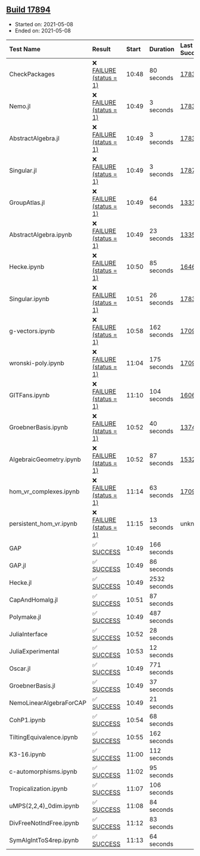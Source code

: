 ## [Build 17894](https://oscarci.mathematik.uni-kl.de/job/oscar/17894/)

* Started on: 2021-05-08
* Ended on: 2021-05-08

| Test Name    | Result | Start | Duration | Last Success | First Failure |
|:-------------|:-------|:------|:---------|:-------------|:--------------|
| CheckPackages | ❌ [FAILURE (status = 1)](https://oscarci.mathematik.uni-kl.de/job/oscar/17894/artifact/logs/build-17894/CheckPackages.log) | 10:48 | 80 seconds | [17832](https://oscarci.mathematik.uni-kl.de/job/oscar/17832/) | [17833](https://oscarci.mathematik.uni-kl.de/job/oscar/17833/) |
| Nemo.jl | ❌ [FAILURE (status = 1)](https://oscarci.mathematik.uni-kl.de/job/oscar/17894/artifact/logs/build-17894/Nemo.jl.log) | 10:49 | 3 seconds | [17835](https://oscarci.mathematik.uni-kl.de/job/oscar/17835/) | [17836](https://oscarci.mathematik.uni-kl.de/job/oscar/17836/) |
| AbstractAlgebra.jl | ❌ [FAILURE (status = 1)](https://oscarci.mathematik.uni-kl.de/job/oscar/17894/artifact/logs/build-17894/AbstractAlgebra.jl.log) | 10:49 | 3 seconds | [17831](https://oscarci.mathematik.uni-kl.de/job/oscar/17831/) | [17832](https://oscarci.mathematik.uni-kl.de/job/oscar/17832/) |
| Singular.jl | ❌ [FAILURE (status = 1)](https://oscarci.mathematik.uni-kl.de/job/oscar/17894/artifact/logs/build-17894/Singular.jl.log) | 10:49 | 3 seconds | [17871](https://oscarci.mathematik.uni-kl.de/job/oscar/17871/) | [17872](https://oscarci.mathematik.uni-kl.de/job/oscar/17872/) |
| GroupAtlas.jl | ❌ [FAILURE (status = 1)](https://oscarci.mathematik.uni-kl.de/job/oscar/17894/artifact/logs/build-17894/GroupAtlas.jl.log) | 10:49 | 64 seconds | [13311](https://oscarci.mathematik.uni-kl.de/job/oscar/13311/) | [13312](https://oscarci.mathematik.uni-kl.de/job/oscar/13312/) |
| AbstractAlgebra.ipynb | ❌ [FAILURE (status = 1)](https://oscarci.mathematik.uni-kl.de/job/oscar/17894/artifact/logs/build-17894/AbstractAlgebra.ipynb.log) | 10:49 | 23 seconds | [13355](https://oscarci.mathematik.uni-kl.de/job/oscar/13355/) | [13356](https://oscarci.mathematik.uni-kl.de/job/oscar/13356/) |
| Hecke.ipynb | ❌ [FAILURE (status = 1)](https://oscarci.mathematik.uni-kl.de/job/oscar/17894/artifact/logs/build-17894/Hecke.ipynb.log) | 10:50 | 85 seconds | [16463](https://oscarci.mathematik.uni-kl.de/job/oscar/16463/) | [16464](https://oscarci.mathematik.uni-kl.de/job/oscar/16464/) |
| Singular.ipynb | ❌ [FAILURE (status = 1)](https://oscarci.mathematik.uni-kl.de/job/oscar/17894/artifact/logs/build-17894/Singular.ipynb.log) | 10:51 | 26 seconds | [17835](https://oscarci.mathematik.uni-kl.de/job/oscar/17835/) | [17836](https://oscarci.mathematik.uni-kl.de/job/oscar/17836/) |
| g-vectors.ipynb | ❌ [FAILURE (status = 1)](https://oscarci.mathematik.uni-kl.de/job/oscar/17894/artifact/logs/build-17894/g-vectors.ipynb.log) | 10:58 | 162 seconds | [17099](https://oscarci.mathematik.uni-kl.de/job/oscar/17099/) | [17100](https://oscarci.mathematik.uni-kl.de/job/oscar/17100/) |
| wronski-poly.ipynb | ❌ [FAILURE (status = 1)](https://oscarci.mathematik.uni-kl.de/job/oscar/17894/artifact/logs/build-17894/wronski-poly.ipynb.log) | 11:04 | 175 seconds | [17098](https://oscarci.mathematik.uni-kl.de/job/oscar/17098/) | [17099](https://oscarci.mathematik.uni-kl.de/job/oscar/17099/) |
| GITFans.ipynb | ❌ [FAILURE (status = 1)](https://oscarci.mathematik.uni-kl.de/job/oscar/17894/artifact/logs/build-17894/GITFans.ipynb.log) | 11:10 | 104 seconds | [16068](https://oscarci.mathematik.uni-kl.de/job/oscar/16068/) | [16069](https://oscarci.mathematik.uni-kl.de/job/oscar/16069/) |
| GroebnerBasis.ipynb | ❌ [FAILURE (status = 1)](https://oscarci.mathematik.uni-kl.de/job/oscar/17894/artifact/logs/build-17894/GroebnerBasis.ipynb.log) | 10:52 | 40 seconds | [13748](https://oscarci.mathematik.uni-kl.de/job/oscar/13748/) | [13749](https://oscarci.mathematik.uni-kl.de/job/oscar/13749/) |
| AlgebraicGeometry.ipynb | ❌ [FAILURE (status = 1)](https://oscarci.mathematik.uni-kl.de/job/oscar/17894/artifact/logs/build-17894/AlgebraicGeometry.ipynb.log) | 10:52 | 87 seconds | [15322](https://oscarci.mathematik.uni-kl.de/job/oscar/15322/) | [15323](https://oscarci.mathematik.uni-kl.de/job/oscar/15323/) |
| hom_vr_complexes.ipynb | ❌ [FAILURE (status = 1)](https://oscarci.mathematik.uni-kl.de/job/oscar/17894/artifact/logs/build-17894/hom_vr_complexes.ipynb.log) | 11:14 | 63 seconds | [17099](https://oscarci.mathematik.uni-kl.de/job/oscar/17099/) | [17100](https://oscarci.mathematik.uni-kl.de/job/oscar/17100/) |
| persistent_hom_vr.ipynb | ❌ [FAILURE (status = 1)](https://oscarci.mathematik.uni-kl.de/job/oscar/17894/artifact/logs/build-17894/persistent_hom_vr.ipynb.log) | 11:15 | 13 seconds | unknown | unknown |
| GAP | ✅ [SUCCESS](https://oscarci.mathematik.uni-kl.de/job/oscar/17894/artifact/logs/build-17894/GAP.log) | 10:49 | 166 seconds |  |  |
| GAP.jl | ✅ [SUCCESS](https://oscarci.mathematik.uni-kl.de/job/oscar/17894/artifact/logs/build-17894/GAP.jl.log) | 10:49 | 86 seconds |  |  |
| Hecke.jl | ✅ [SUCCESS](https://oscarci.mathematik.uni-kl.de/job/oscar/17894/artifact/logs/build-17894/Hecke.jl.log) | 10:49 | 2532 seconds |  |  |
| CapAndHomalg.jl | ✅ [SUCCESS](https://oscarci.mathematik.uni-kl.de/job/oscar/17894/artifact/logs/build-17894/CapAndHomalg.jl.log) | 10:51 | 87 seconds |  |  |
| Polymake.jl | ✅ [SUCCESS](https://oscarci.mathematik.uni-kl.de/job/oscar/17894/artifact/logs/build-17894/Polymake.jl.log) | 10:49 | 487 seconds |  |  |
| JuliaInterface | ✅ [SUCCESS](https://oscarci.mathematik.uni-kl.de/job/oscar/17894/artifact/logs/build-17894/JuliaInterface.log) | 10:52 | 28 seconds |  |  |
| JuliaExperimental | ✅ [SUCCESS](https://oscarci.mathematik.uni-kl.de/job/oscar/17894/artifact/logs/build-17894/JuliaExperimental.log) | 10:53 | 12 seconds |  |  |
| Oscar.jl | ✅ [SUCCESS](https://oscarci.mathematik.uni-kl.de/job/oscar/17894/artifact/logs/build-17894/Oscar.jl.log) | 10:49 | 771 seconds |  |  |
| GroebnerBasis.jl | ✅ [SUCCESS](https://oscarci.mathematik.uni-kl.de/job/oscar/17894/artifact/logs/build-17894/GroebnerBasis.jl.log) | 10:49 | 37 seconds |  |  |
| NemoLinearAlgebraForCAP | ✅ [SUCCESS](https://oscarci.mathematik.uni-kl.de/job/oscar/17894/artifact/logs/build-17894/NemoLinearAlgebraForCAP.log) | 10:49 | 21 seconds |  |  |
| CohP1.ipynb | ✅ [SUCCESS](https://oscarci.mathematik.uni-kl.de/job/oscar/17894/artifact/logs/build-17894/CohP1.ipynb.log) | 10:54 | 68 seconds |  |  |
| TiltingEquivalence.ipynb | ✅ [SUCCESS](https://oscarci.mathematik.uni-kl.de/job/oscar/17894/artifact/logs/build-17894/TiltingEquivalence.ipynb.log) | 10:55 | 162 seconds |  |  |
| K3-16.ipynb | ✅ [SUCCESS](https://oscarci.mathematik.uni-kl.de/job/oscar/17894/artifact/logs/build-17894/K3-16.ipynb.log) | 11:00 | 112 seconds |  |  |
| c-automorphisms.ipynb | ✅ [SUCCESS](https://oscarci.mathematik.uni-kl.de/job/oscar/17894/artifact/logs/build-17894/c-automorphisms.ipynb.log) | 11:02 | 95 seconds |  |  |
| Tropicalization.ipynb | ✅ [SUCCESS](https://oscarci.mathematik.uni-kl.de/job/oscar/17894/artifact/logs/build-17894/Tropicalization.ipynb.log) | 11:07 | 106 seconds |  |  |
| uMPS(2,2,4)_0dim.ipynb | ✅ [SUCCESS](https://oscarci.mathematik.uni-kl.de/job/oscar/17894/artifact/logs/build-17894/uMPS-2-2-4-_0dim.ipynb.log) | 11:08 | 84 seconds |  |  |
| DivFreeNotIndFree.ipynb | ✅ [SUCCESS](https://oscarci.mathematik.uni-kl.de/job/oscar/17894/artifact/logs/build-17894/DivFreeNotIndFree.ipynb.log) | 11:12 | 83 seconds |  |  |
| SymAlgIntToS4rep.ipynb | ✅ [SUCCESS](https://oscarci.mathematik.uni-kl.de/job/oscar/17894/artifact/logs/build-17894/SymAlgIntToS4rep.ipynb.log) | 11:13 | 64 seconds |  |  |

